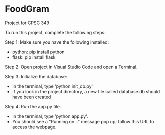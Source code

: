 # FoodGram

Project for CPSC 349

To run this project, complete the following steps:

Step 1: Make sure you have the following installed:
- python: pip install python
- flask: pip install flask

Step 2: Open project in Visual Studio Code and open a Terminal.

Step 3: Initialize the database:
- In the terminal, type 'python init_db.py'
- If you look in the project directory, a new file called database.db should have been created

Step 4: Run the app.py file.
- In the terminal, type 'python app.py'.
- You should see a "Running on..." message pop up; follow this URL to access the webpage.
